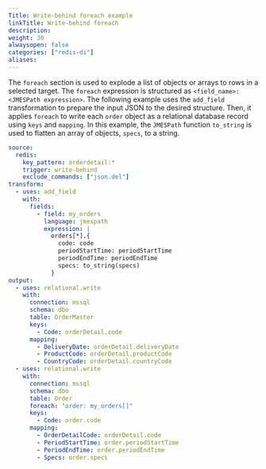 ```yaml
---
Title: Write-behind foreach example
linkTitle: Write-behind foreach
description:
weight: 30
alwaysopen: false
categories: ["redis-di"]
aliases: 
---
```



The `foreach` section is used to explode a list of objects or arrays to rows in a selected target.
The `foreach` expression is structured as `<field_name>:<JMESPath expression>`.
The following example uses the `add_field` transformation to prepare the input JSON to the desired structure. Then, it applies `foreach` to write each `order` object as a relational database record using `keys` and `mapping`.
In this example, the `JMESPath` function `to_string` is used to flatten an array of objects, `specs`, to a string.

```yaml
source:
  redis:
    key_pattern: orderdetail:*
    trigger: write-behind
    exclude_commands: ["json.del"]
transform:
  - uses: add_field
    with:
      fields:
        - field: my_orders
          language: jmespath
          expression: |
            orders[*].{
              code: code
              periodStartTime: periodStartTime
              periodEndTime: periodEndTime
              specs: to_string(specs)
            }
output:
  - uses: relational.write
    with:
      connection: mssql
      schema: dbo
      table: OrderMaster
      keys:
        - Code: orderDetail.code
      mapping:
        - DeliveryDate: orderDetail.deliveryDate
        - ProductCode: orderDetail.productCode
        - CountryCode: orderDetail.countryCode
  - uses: relational.write
    with:
      connection: mssql
      schema: dbo
      table: Order
      foreach: "order: my_orders[]"
      keys:
        - Code: order.code
      mapping:
        - OrderDetailCode: orderDetail.code
        - PeriodStartTime: order.periodStartTime
        - PeriodEndTime: order.periodEndTime
        - Specs: order.specs

```